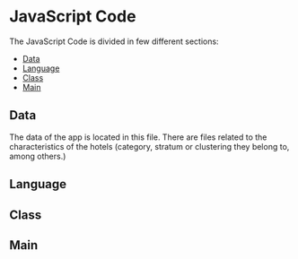 # JavaScript Code

The JavaScript Code is divided in few different sections:

 - [Data](#data)
 - [Language](#language)
 - [Class](#class)
 - [Main](#main)
 
## Data

The data of the app is located in this file. There are files related to the characteristics of the hotels (category, stratum or clustering they belong to, among others.)

## Language

## Class

## Main
